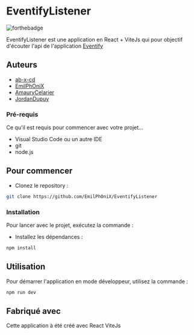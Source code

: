 # EventifyListener

![forthebadge](https://forthebadge.com/images/badges/made-with-react.svg)

EventifyListener est une application en React + ViteJs qui pour objectif d'écouter l'api de l'application [Eventify](https://github.com/EmilPhOniX/Eventify)

## Auteurs
*  [ab-x-cd](https://github.com/ab-x-cd)
*  [EmilPhOniX](https://github.com/emilphonix)
*  [AmauryCelarier](https://github.com/AmauryCelarier)
*  [JordanDupuy](https://github.com/JordanDupuy)

### Pré-requis

Ce qu'il est requis pour commencer avec votre projet...

- Visual Studio Code ou un autre IDE
- git
- node.js

## Pour commencer

- Clonez le repository :
```bash
git clone https://github.com/EmilPhOniX/EventifyListener
```

### Installation
Pour lancer avec le projet, exécutez la commande :
- Installez les dépendances : 
```bash
npm install
```

## Utilisation
Pour démarrer l'application en mode développeur, utilisez la commande :
```bash
npm run dev
```

## Fabriqué avec
Cette application à été créé avec React ViteJs
